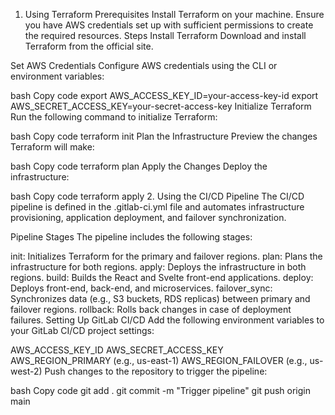 1. Using Terraform
Prerequisites
Install Terraform on your machine.
Ensure you have AWS credentials set up with sufficient permissions to create the required resources.
Steps
Install Terraform
Download and install Terraform from the official site.

Set AWS Credentials
Configure AWS credentials using the CLI or environment variables:

bash
Copy code
export AWS_ACCESS_KEY_ID=your-access-key-id
export AWS_SECRET_ACCESS_KEY=your-secret-access-key
Initialize Terraform
Run the following command to initialize Terraform:

bash
Copy code
terraform init
Plan the Infrastructure
Preview the changes Terraform will make:

bash
Copy code
terraform plan
Apply the Changes
Deploy the infrastructure:

bash
Copy code
terraform apply
2. Using the CI/CD Pipeline
The CI/CD pipeline is defined in the .gitlab-ci.yml file and automates infrastructure provisioning, application deployment, and failover synchronization.

Pipeline Stages
The pipeline includes the following stages:

init: Initializes Terraform for the primary and failover regions.
plan: Plans the infrastructure for both regions.
apply: Deploys the infrastructure in both regions.
build: Builds the React and Svelte front-end applications.
deploy: Deploys front-end, back-end, and microservices.
failover_sync: Synchronizes data (e.g., S3 buckets, RDS replicas) between primary and failover regions.
rollback: Rolls back changes in case of deployment failures.
Setting Up GitLab CI/CD
Add the following environment variables to your GitLab CI/CD project settings:

AWS_ACCESS_KEY_ID
AWS_SECRET_ACCESS_KEY
AWS_REGION_PRIMARY (e.g., us-east-1)
AWS_REGION_FAILOVER (e.g., us-west-2)
Push changes to the repository to trigger the pipeline:

bash
Copy code
git add .
git commit -m "Trigger pipeline"
git push origin main

